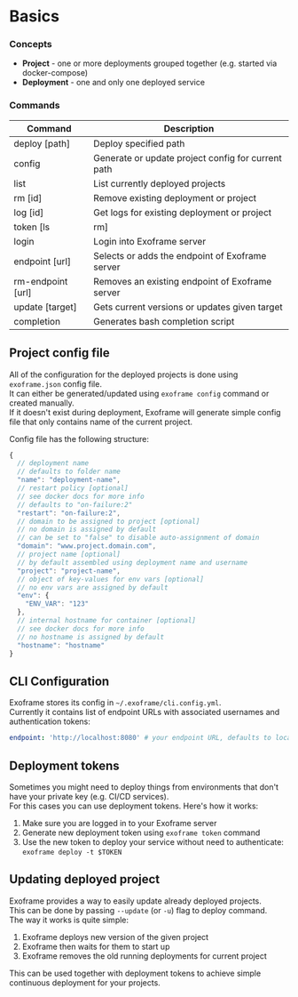 # Basics

### Concepts

- **Project** - one or more deployments grouped together (e.g. started via docker-compose)
- **Deployment** - one and only one deployed service

### Commands

| Command                | Description |
| ---------------------- | ----------- |
| deploy [path]          | Deploy specified path |
| config                 | Generate or update project config for current path |
| list                   | List currently deployed projects |
| rm [id]                | Remove existing deployment or project |
| log [id]               | Get logs for existing deployment or project |
| token [ls|rm]          | Generate, list or remove deployment tokens |
| login                  | Login into Exoframe server |
| endpoint [url]         | Selects or adds the endpoint of Exoframe server |
| rm-endpoint [url]      | Removes an existing endpoint of Exoframe server |
| update [target]        | Gets current versions or updates given target |
| completion             | Generates bash completion script  |

## Project config file

All of the configuration for the deployed projects is done using `exoframe.json` config file.  
It can either be generated/updated using `exoframe config` command or created manually.  
If it doesn't exist during deployment, Exoframe will generate simple config file that only contains name of the current project.

Config file has the following structure:
```js
{
  // deployment name
  // defaults to folder name
  "name": "deployment-name",
  // restart policy [optional]
  // see docker docs for more info
  // defaults to "on-failure:2"
  "restart": "on-failure:2",
  // domain to be assigned to project [optional]
  // no domain is assigned by default
  // can be set to "false" to disable auto-assignment of domain
  "domain": "www.project.domain.com",
  // project name [optional]
  // by default assembled using deployment name and username
  "project": "project-name",
  // object of key-values for env vars [optional]
  // no env vars are assigned by default
  "env": {
    "ENV_VAR": "123"
  },
  // internal hostname for container [optional]
  // see docker docs for more info
  // no hostname is assigned by default
  "hostname": "hostname"
}
```

## CLI Configuration

Exoframe stores its config in `~/.exoframe/cli.config.yml`.  
Currently it contains list of endpoint URLs with associated usernames and authentication tokens:

```yaml
endpoint: 'http://localhost:8080' # your endpoint URL, defaults to localhost
```

## Deployment tokens

Sometimes you might need to deploy things from environments that don't have your private key (e.g. CI/CD services).   
For this cases you can use deployment tokens. Here's how it works:

1. Make sure you are logged in to your Exoframe server
2. Generate new deployment token using `exoframe token` command
3. Use the new token to deploy your service without need to authenticate: `exoframe deploy -t $TOKEN`

## Updating deployed project

Exoframe provides a way to easily update already deployed projects.  
This can be done by passing `--update` (or `-u`) flag to deploy command.  
The way it works is quite simple:

1. Exoframe deploys new version of the given project
2. Exoframe then waits for them to start up 
3. Exoframe removes the old running deployments for current project

This can be used together with deployment tokens to achieve simple continuous deployment for your projects.
